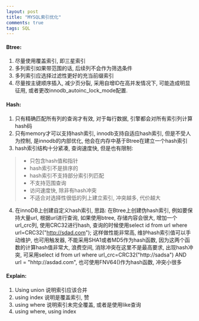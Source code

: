 ```yaml
---
layout: post
title: "MYSQL索引优化"
comments: true
tags: SQL
---
```


#### Btree:

1. 尽量使用覆盖索引, 即三星索引
2. 多列索引如果带范围的话, 后续列不会作为筛选条件
3. 多列索引应选择过滤性更好的充当前缀索引
4. 尽量按主键顺序插入, 减少页分裂, 采用自增ID在高并发情况下, 可能造成明显征用, 或者更改innodb_autoinc_lock_mode配置.
 
#### Hash:

1. 只有精确匹配所有列的查询才有效, 对于每行数据, 引擎都会对所有索引列计算hash码
2. 只有memory才可以支持hash索引, innodb支持自适应hash索引, 但是不受人为控制, 是innodb的内部优化, 他会在内存中基于Btree在建立一个hash索引
3. hash索引结构十分紧凑, 查询速度快, 但是也有限制:
> *  只包含hash值和指针
> *  hash索引不是排序的
> *  hash索引不支持部分索引列匹配
> *  不支持范围查询
> *  访问速度快, 除非有hash冲突
> *  不适合对选择性很低的列上建立索引, 冲突越多, 代价越大

4. 在innoDB上创建自定义hash索引, 思路: 在Btree上创建伪hash索引, 例如要保持大量url, 根据url进行查询, 如果使用btree, 存储内容会很大, 增加一个url_crc列, 使用CRC32进行hash, 查询的时候使用select id from url where url=CRC32("http://sdad.com"); 这样做性能非常高, 维护hash索引值可以手动维护, 也可用触发器, 不能采用SHA1或者MD5作为hash函数, 因为这两个函数的计算hash值非常大, 浪费空间, 消除冲突在这里不是最高要求,  出现hash冲突, 可采用select id from url where url_crc=CRC32("http://sadsa") AND url = "hhtp://asdad.com", 也可使用FNV64()作为hash函数, 冲突小很多
 
#### Explain:
1. Using union 说明索引应该合并
2. using index 说明是覆盖索引, 赞
3. using where 说明索引未完全覆盖, 或者是使用like查询
4. using where, using index

